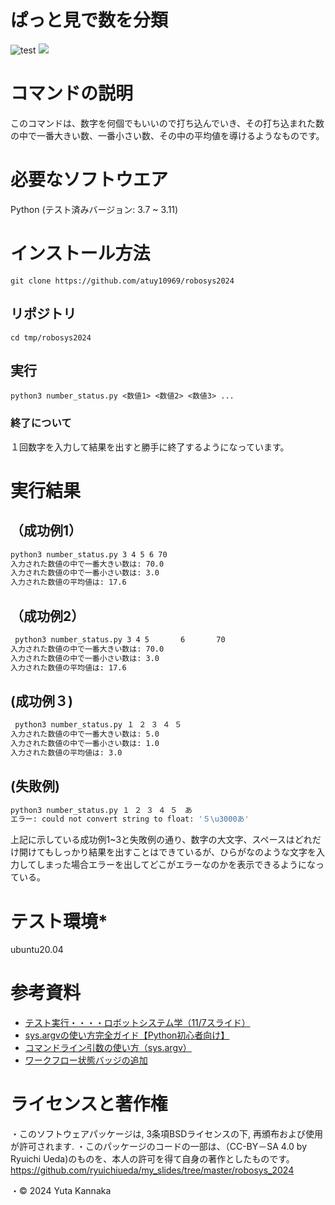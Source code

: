 # ぱっと見で数を分類
![test](https://github.com/atuy10969/robosys2024/actions/workflows/test.yml/badge.svg)
![](https://img.shields.io/github/license/atuy10969/robosys2024)
# コマンドの説明
このコマンドは、数字を何個でもいいので打ち込んでいき、その打ち込まれた数の中で一番大きい数、一番小さい数、その中の平均値を導けるようなものです。

# 必要なソフトウエア
Python
  (テスト済みバージョン: 3.7 ~ 3.11)
  
# インストール方法
~~~
git clone https://github.com/atuy10969/robosys2024
~~~
## リポジトリ
~~~
cd tmp/robosys2024
~~~
## 実行
~~~
python3 number_status.py <数値1> <数値2> <数値3> ...
~~~
### 終了について
１回数字を入力して結果を出すと勝手に終了するようになっています。

# 実行結果

## （成功例1）
```bash
python3 number_status.py 3 4 5 6 70
入力された数値の中で一番大きい数は: 70.0
入力された数値の中で一番小さい数は: 3.0
入力された数値の平均値は: 17.6
```
## （成功例2）
```bash
 python3 number_status.py 3 4 5       6       70
入力された数値の中で一番大きい数は: 70.0
入力された数値の中で一番小さい数は: 3.0
入力された数値の平均値は: 17.6
```
## (成功例３)
```bash
 python3 number_status.py １ ２ ３ ４ ５
入力された数値の中で一番大きい数は: 5.0
入力された数値の中で一番小さい数は: 1.0
入力された数値の平均値は: 3.0
```
## (失敗例)
```bash
python3 number_status.py １ ２ ３ ４ ５　あ
エラー: could not convert string to float: '５\u3000あ'
```

上記に示している成功例1~3と失敗例の通り、数字の大文字、スペースはどれだけ開けてもしっかり結果を出すことはできているが、ひらがなのような文字を入力してしまった場合エラーを出してどこがエラーなのかを表示できるようになっている。

# テスト環境*
ubuntu20.04
# 参考資料
* [テスト実行・・・・ロボットシステム学（11/7スライド）](https://ryuichiueda.github.io/slides_marp/robosys2024/lesson7.html)
* [sys.argvの使い方完全ガイド【Python初心者向け】](https://dtnavi.tcdigital.jp/cat_system/language_184/)
* [ コマンドライン引数の使い方（sys.argv）](https://hibiki-press.tech/python/commandline_argv/1093)
* [ワークフロー状態バッジの追加](https://docs.github.com/ja/actions/monitoring-and-troubleshooting-workflows/monitoring-workflows/adding-a-workflow-status-badge)
# ライセンスと著作権
・このソフトウェアパッケージは, 3条項BSDライセンスの下, 再頒布および使用が許可されます.
・このパッケージのコードの一部は、（CC-BY－SA 4.0 by Ryuichi Ueda)のものを、本人の許可を得て自身の著作としたものです。
https://github.com/ryuichiueda/my_slides/tree/master/robosys_2024

・© 2024 Yuta Kannaka


